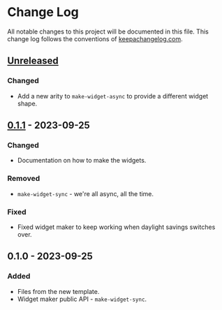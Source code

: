# Change Log
All notable changes to this project will be documented in this file. This change log follows the conventions of [keepachangelog.com](http://keepachangelog.com/).

## [Unreleased]
### Changed
- Add a new arity to `make-widget-async` to provide a different widget shape.

## [0.1.1] - 2023-09-25
### Changed
- Documentation on how to make the widgets.

### Removed
- `make-widget-sync` - we're all async, all the time.

### Fixed
- Fixed widget maker to keep working when daylight savings switches over.

## 0.1.0 - 2023-09-25
### Added
- Files from the new template.
- Widget maker public API - `make-widget-sync`.

[Unreleased]: https://sourcehost.site/your-name/com.aphyr.bifurcan/compare/0.1.1...HEAD
[0.1.1]: https://sourcehost.site/your-name/com.aphyr.bifurcan/compare/0.1.0...0.1.1
